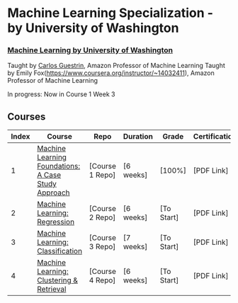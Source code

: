 # Machine Learning Specialization - by University of Washington
### [Machine Learning by University of Washington](https://www.coursera.org/specializations/machine-learning)
Taught by [Carlos Guestrin](https://www.coursera.org/instructor/guestrin), Amazon Professor of Machine Learning
Taught by Emily Fox(https://www.coursera.org/instructor/~14032411), Amazon Professor of Machine Learning

In progress: Now in Course 1 Week 3

## Courses
Index | Course | Repo | Duration | Grade | Certification
--- | --- | --- | --- | --- | ---
1 | [Machine Learning Foundations: A Case Study Approach](https://www.coursera.org/learn/ml-foundations) | [Course 1 Repo] | [6 weeks] | [100%] | [PDF Link]
2 | [Machine Learning: Regression](https://www.coursera.org/learn/ml-regression) | [Course 2 Repo] | [6 weeks] | [To Start] | [PDF Link]
3 | [Machine Learning: Classification](https://www.coursera.org/learn/ml-classification) | [Course 3 Repo] | [7 weeks] | [To Start] | [PDF Link]
4 | [Machine Learning: Clustering & Retrieval](https://www.coursera.org/learn/ml-clustering-and-retrieval) | [Course 4 Repo] | [6 weeks] | [To Start] | [PDF Link]
